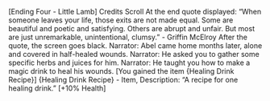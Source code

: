 [Ending Four - Little Lamb]
Credits Scroll
At the end quote displayed: “When someone leaves your life, those exits are not made equal. Some are beautiful and poetic and satisfying. Others are abrupt and unfair. But most are just unremarkable, unintentional, clumsy.” - Griffin McElroy
After the quote, the screen goes black.
Narrator: Abel came home months later, alone and covered in half-healed wounds. 
Narrator: He asked you to gather some specific herbs and juices for him.
Narrator: He taught you how to make a magic drink to heal his wounds. 
[You gained the item {Healing Drink Recipe}]
{Healing Drink Recipe} - Item, Description: “A recipe for one healing drink.” [+10% Health]